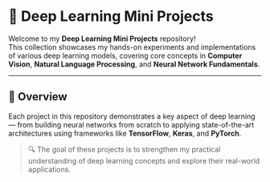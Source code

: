# 🧠 Deep Learning Mini Projects

Welcome to my **Deep Learning Mini Projects** repository!  
This collection showcases my hands-on experiments and implementations of various deep learning models, covering core concepts in **Computer Vision**, **Natural Language Processing**, and **Neural Network Fundamentals**.

---

## 🚀 Overview

Each project in this repository demonstrates a key aspect of deep learning — from building neural networks from scratch to applying state-of-the-art architectures using frameworks like **TensorFlow**, **Keras**, and **PyTorch**.

> 🔍 The goal of these projects is to strengthen my practical understanding of deep learning concepts and explore their real-world applications.
